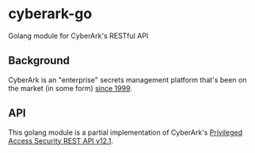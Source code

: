 # cyberark-go
Golang module for CyberArk's RESTful API

## Background
CyberArk is an "enterprise" secrets management platform that's been on the market (in some form) [since 1999](https://en.wikipedia.org/wiki/CyberArk). 

## API
This golang module is a partial implementation of CyberArk's [Privileged Access Security REST API v12.1](https://docs.cyberark.com/Product-Doc/OnlineHelp/PAS/Latest/en/Content/WebServices/Implementing%20Privileged%20Account%20Security%20Web%20Services%20.htm).
